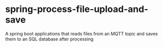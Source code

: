 # spring-process-file-upload-and-save
A spring boot applications that reads files from an MQTT topic and saves them to an SQL database after processing
